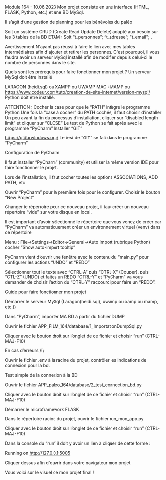 Module 164 - 10.06.2023
Mon projet consiste en une interface (HTML, FLASK, Python, etc.) et une BD MySql.

Il s’agit d’une gestion de planning pour les bénévoles du paléo

Soit un système CRUD (Create Read Update Delete) adapté aux besoin sur les 3 tables de la BD ETAM : Soit “t_personnes”; “t_adresse”; "t_email"; .

Avertissement
N'ayant pas réussi à faire le lien avec mes tables intermédiaires afin d'ajouter et retirer les personnes. C'est pourquoi, il vous faudra avoir un serveur MySql installé afin de modifier depuis celui-ci le nombre de personnes dans le site.

Quels sont les prérequis pour faire fonctionner mon projet ?
Un serveur MySql doit être installé

LARAGON (heidi.sql) ou XAMPP ou UWAMP
MAC : MAMP ou https://www.codeur.com/tuto/creation-de-site-internet/version-mysql/
Python doit être installé.

ATTENTION : Cocher la case pour que le “PATH” intègre le programme Python
Une fois la “case à cocher” du PATH cochée, il faut choisir d’installer
Un peu avant la fin du processus d’installation, cliquer sur “disabled length limit” et cliquer sur “CLOSE”
Le test de Python se fait après avec le programme “PyCharm”
Installer “GIT”

https://gitforwindows.org/
Le test de “GIT” se fait dans le programme “PyCharm”

Configuration de PyCharm

Il faut installer “PyCharm” (community) et utiliser la même version IDE pour faire fonctionner le projet.

Lors de l’installation, il faut cocher toutes les options ASSOCIATIONS, ADD PATH, etc

Ouvrir “PyCharm” pour la première fois pour le configurer. Choisir le bouton “New Project”

Changer le répertoire pour ce nouveau projet, il faut créer un nouveau répertoire “vide” sur votre disque en local.

Il est important d’avoir sélectionné le répertoire que vous venez de créer car “PyCharm” va automatiquement créer un environnement virtuel (venv) dans ce répertoire

Menu : File->Settings->Editor->General->Auto Import (rubrique Python) cocher “Show auto-import tooltip”

PyCharm vient d’ouvrir une fenêtre avec le contenu du “main.py” pour configurer les actions “UNDO” et “REDO”

Sélectionner tout le texte avec “CTRL-A” puis “CTRL-X” (Couper), puis “CTL-Z” (UNDO) et faites un REDO “CTRL-Y” et “PyCharm” va vous demander de choisir l’action du “CTRL-Y” raccourci pour faire un “REDO”.

Guide pour faire fonctionner mon projet

Démarrer le serveur MySql (Laragon(heidi.sql), uwamp ou xamp ou mamp, etc.))

Dans “PyCharm”, importer MA BD à partir du fichier DUMP

Ouvrir le fichier APP_FILM_164/database/1_ImportationDumpSql.py

Cliquer avec le bouton droit sur l’onglet de ce fichier et choisir “run” (CTRL-MAJ-F10)

En cas d’erreurs /!\

Ouvrir le fichier .env à la racine du projet, contrôler les indications de connexion pour la bd.

Test simple de la connexion à la BD

Ouvrir le fichier APP_paleo_164/database/2_test_connection_bd.py

Cliquer avec le bouton droit sur l’onglet de ce fichier et choisir “run” (CTRL-MAJ-F10)

Démarrer le microframework FLASK

Dans le répertoire racine du projet, ouvrir le fichier run_mon_app.py

Cliquer avec le bouton droit sur l’onglet de ce fichier et choisir “run” (CTRL-MAJ-F10)

Dans la console du “run” il doit y avoir un lien à cliquer de cette forme :

Running on http://127.0.0.1:5005

Cliquer dessus afin d'ouvrir dans votre navigateur mon projet

Vous voici sur le visuel de mon projet final !
